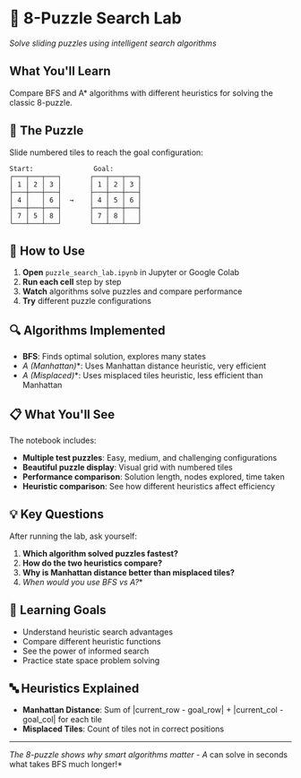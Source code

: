 # 🧩 8-Puzzle Search Lab
*Solve sliding puzzles using intelligent search algorithms*

## What You'll Learn
Compare BFS and A* algorithms with different heuristics for solving the classic 8-puzzle.

## 🎯 The Puzzle
Slide numbered tiles to reach the goal configuration:

```
Start:               Goal:
┌───┬───┬───┐       ┌───┬───┬───┐
│ 1 │ 2 │ 3 │       │ 1 │ 2 │ 3 │
├───┼───┼───┤       ├───┼───┼───┤
│ 4 │   │ 6 │  →    │ 4 │ 5 │ 6 │
├───┼───┼───┤       ├───┼───┼───┤
│ 7 │ 5 │ 8 │       │ 7 │ 8 │   │
└───┴───┴───┘       └───┴───┴───┘
```

## 🚀 How to Use
1. **Open** `puzzle_search_lab.ipynb` in Jupyter or Google Colab
2. **Run each cell** step by step  
3. **Watch** algorithms solve puzzles and compare performance
4. **Try** different puzzle configurations

## 🔍 Algorithms Implemented
- **BFS**: Finds optimal solution, explores many states
- **A* (Manhattan)**: Uses Manhattan distance heuristic, very efficient  
- **A* (Misplaced)**: Uses misplaced tiles heuristic, less efficient than Manhattan

## 📋 What You'll See
The notebook includes:
- **Multiple test puzzles**: Easy, medium, and challenging configurations
- **Beautiful puzzle display**: Visual grid with numbered tiles
- **Performance comparison**: Solution length, nodes explored, time taken  
- **Heuristic comparison**: See how different heuristics affect efficiency

## 💡 Key Questions  
After running the lab, ask yourself:
1. **Which algorithm solved puzzles fastest?**
2. **How do the two heuristics compare?**
3. **Why is Manhattan distance better than misplaced tiles?**
4. **When would you use BFS vs A*?**

## 🎯 Learning Goals
- Understand heuristic search advantages
- Compare different heuristic functions
- See the power of informed search
- Practice state space problem solving

## 🔤 Heuristics Explained
- **Manhattan Distance**: Sum of |current_row - goal_row| + |current_col - goal_col| for each tile
- **Misplaced Tiles**: Count of tiles not in correct positions

---
*The 8-puzzle shows why smart algorithms matter - A* can solve in seconds what takes BFS much longer!*
